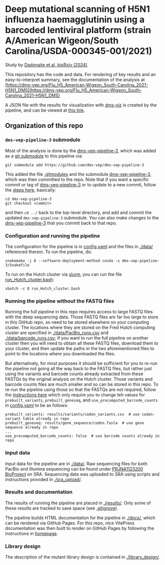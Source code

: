 # Deep mutational scanning of H5N1 influenza haemagglutinin using a barcoded lentiviral platform (strain A/American Wigeon/South Carolina/USDA-000345-001/2021)
Study by [Dadonaite et al, bioRxiv (2024)](https://www.biorxiv.org/content/10.1101/2024.05.23.595634v1).

This repository has the code and data.
For rendering of key results and an easy-to-interpret summary, see the documentation of the analysis at [https://dms-vep.org/Flu_H5_American-Wigeon_South-Carolina_2021-H5N1_DMS](https://dms-vep.org/Flu_H5_American-Wigeon_South-Carolina_2021-H5N1_DMS)

A JSON file with the results for visualization with [dms-viz](https://dms-viz.github.io/) is created by the pipeline, and can be viewed at [this link](https://dms-viz.github.io/v0/?data=https%3A%2F%2Fraw.githubusercontent.com%2Fdms-vep%2FFlu_H5_American-Wigeon_South-Carolina_2021-H5N1_DMS%2Fmain%2Fresults%2Fdms-viz%2Fdms-viz.json).

## Organization of this repo

### `dms-vep-pipeline-3` submodule

Most of the analysis is done by the [dms-vep-pipeline-3](https://github.com/dms-vep/dms-vep-pipeline-3), which was added as a [git submodule](https://git-scm.com/book/en/v2/Git-Tools-Submodules) to this pipeline via:

    git submodule add https://github.com/dms-vep/dms-vep-pipeline-3

This added the file [.gitmodules](.gitmodules) and the submodule [dms-vep-pipeline-3](dms-vep-pipeline-3), which was then committed to the repo.
Note that if you want a specific commit or tag of [dms-vep-pipeline-3](https://github.com/dms-vep/dms-vep-pipeline-3) or to update to a new commit, follow the [steps here](https://stackoverflow.com/a/10916398), basically:

    cd dms-vep-pipeline-3
    git checkout <commit>

and then `cd ../` back to the top-level directory, and add and commit the updated `dms-vep-pipeline-3` submodule.
You can also make changes to the [dms-vep-pipeline-3](https://github.com/dms-vep/dms-vep-pipeline-3) that you commit back to that repo.

### Configuration and running the pipeline
The configuration for the pipeline is in [config.yaml](config.yaml) and the files in [./data/](data) referenced therein.
To run the pipeline, do:

    snakemake -j 8 --software-deployment-method conda -s dms-vep-pipeline-3/Snakefile

To run on the Hutch cluster via [slurm](https://slurm.schedmd.com/), you can run the file [run_Hutch_cluster.bash](run_Hutch_cluster.bash):

    sbatch -c 8 run_Hutch_cluster.bash

### Running the pipeline without the FASTQ files
Running the full pipeline in this repo requires access to large FASTQ files with the deep sequencing data.
Those FASTQ files are far too large to store in this GitHub repo, so need to be stored elsewhere on your computing cluster.
The locations where they are stored on the Fred Hutch computing cluster are specified in [./data/PacBio_runs.csv](data/PacBio_runs.csv) and [./data/barcode_runs.csv](data/barcode_runs.csv); if you want to run the full pipeline on another cluster then you will need to obtain all these FASTQ files, download them to your cluster, and then update the paths in the two aforementioned files to point to the locations where you downloaded the files.

But alternatively, for most purposes it should be sufficient for you to re-run the pipeline not going all the way back to the FASTQ files, but rather just using the variants and barcode counts already extracted from these FASTQs by the original analysis on the Hutch cluster.
Those variants and barcode counts files are much smaller and so can be stored in this repo.
To re-run the pipeline using those so that the FASTQs are not required, follow the [instructions here](https://github.com/dms-vep/dms-vep-pipeline-3?tab=readme-ov-file#re-running-the-pipeline-without-the-fastq-files) which only require you to change teh values for `prebuilt_variants`, `prebuilt_geneseq`, and `use_precomputed_barcode_counts` in [config.yaml](config.yaml) to be as follows:

    prebuilt_variants: results/variants/codon_variants.csv  # use codon-variant table already in repo
    prebuilt_geneseq: results/gene_sequence/codon.fasta  # use gene sequence already in repo
    ...
    use_precomputed_barcode_counts: false  # use barcode counts already in repo

### Input data
Input data for the pipeline are in [./data/](data). Raw sequencing files for both PacBio and Illumina sequencing can be found under [PRJNA1123200 BioProject](https://www.ncbi.nlm.nih.gov/sra/PRJNA1123200) on SRA. Sequencing data was uploaded to SRA using scripts and instructions provided in [./sra_upload/](sra_upload).

### Results and documentation
The results of running the pipeline are placed in [./results/](results).
Only some of these results are tracked to save space (see [.gitignore](.gitignore)).

The pipeline builds HTML documentation for the pipeline in [./docs/](docs), which can be rendered via GitHub Pages.
For this repo, nice VitePress documentation was then built to render on GitHub Pages by following the instructions in [homepage](homepage).

### Library design
The description of the mutant library design is contained in [./library_design/](library_design).
